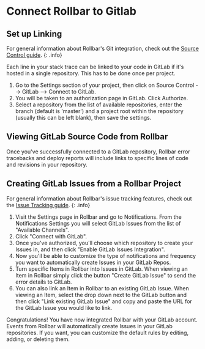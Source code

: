 # Connect Rollbar to Gitlab

## Set up Linking

For general information about Rollbar's Git integration, check out the [Source Control guide](../source-control/). 
{: .info}

Each line in your stack trace can be linked to your code in GitLab if it's hosted in a single repository. This has to be done once per project.

1. Go to the Settings section of your project, then click on Source Control --> GitLab --> Connect to GitLab.
2. You will be taken to an authorization page in GitLab. Click Authorize.
3. Select a repository from the list of available repositories, enter the branch (default is 'master') and a project root within the repository (usually this can be left blank), then save the settings.

## Viewing GitLab Source Code from Rollbar
Once you've successfully connected to a GitLab repository, Rollbar error tracebacks and deploy reports will include links to specific lines of code and revisions in your repository.

## Creating GitLab Issues from a Rollbar Project

For general information about Rollbar's issue tracking features, check out the [Issue Tracking guide](../issue-tracking/). 
{: .info}

1. Visit the Settings page in Rollbar and go to Notifications. From the Notifications Settings you
   will select GitLab Issues from the list of "Available Channels".
2. Click "Connect with GitLab".
3. Once you've authorized, you'll choose which repository to create your Issues in, and then click "Enable GitLab Issues Integration".
4. Now you'll be able to customize the type of notifications and frequency you want to automatically create Issues in your GitLab Repos.
5. Turn specific Items in Rollbar into Issues in GitLab. When viewing an Item in Rollbar simply click
   the button "Create GitLab Issue" to send the error details to GitLab.
6. You can also link an Item in Rollbar to an existing GitLab Issue. When viewing an Item, select the
   drop down next to the GitLab button and then click "Link existing GitLab Issue" and copy and paste
   the URL for the GitLab Issue you would like to link.

Congratulations! You have now integrated Rollbar with your GitLab account. Events from Rollbar will
automatically create Issues in your GitLab repositories. If you want, you can customize the default rules
by editing, adding, or deleting them.
